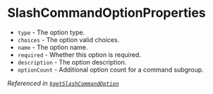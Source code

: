# SlashCommandOptionProperties
* `type` - The option type.
* `choices` - The option valid choices.
* `name` - The option name.
* `required` - Whether this option is required.
* `description` - The option description.
* `optionCount` - Additional option count for a command subgroup.

*Referenced in [`$getSlashCommandOption`](/src/functions/getslashcommandoption.md)*